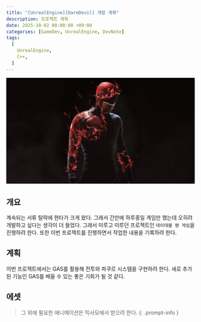 ```yaml
---
title: "[UnrealEngine][DareDevil] 개발 계획"
description: 프로젝트 계획
date: 2025-10-02 00:00:00 +09:00
categories: [GameDev, UnrealEngine, DevNote]
tags:
  [
    UnrealEngine,
    C++,
  ]
---
```


![](assets/img/post/Daredevil/Daredevil.png)

## 개요
계속되는 서류 탈락에 현타가 크게 왔다. 그래서 간만에 하루종일 게임만 했는데 오히려 개발하고 싶다는 생각이 더 들었다. 그래서 미루고 미루던 프로젝트인 `데이데블 팬 게임`을 진행하려 한다. 또한 이번 프로젝트를 진행하면서 작업한 내용을 기록하려 한다.

## 계획
이번 프로젝트에서는 GAS를 활용해 전투와 파쿠르 시스템을 구현하려 한다. 새로 추가된 기능인 GAS를 배울 수 있는 좋은 기회가 될 것 같다.

## 에셋
<!-- {% linkpreview "https://sketchfab.com/3d-models/daredevil-rigged-3241b8f0552f4e4783d03117bea84c4e" %}
매시

{% linkpreview "https://www.fab.com/listings/1d048650-8b49-4765-b616-e5122267b96e" %}
전투 애니메이션

{% linkpreview "https://dev.epicgames.com/community/learning/tutorials/8BLP/unreal-engine-5-lyra-basic-locomotion-project-file-free-download-unreal-engine-5-1" %}
기본 애니메이션 -->

> 그 외에 필요한 애니메이션은 믹사모에서 받으려 한다.
{: .prompt-info }